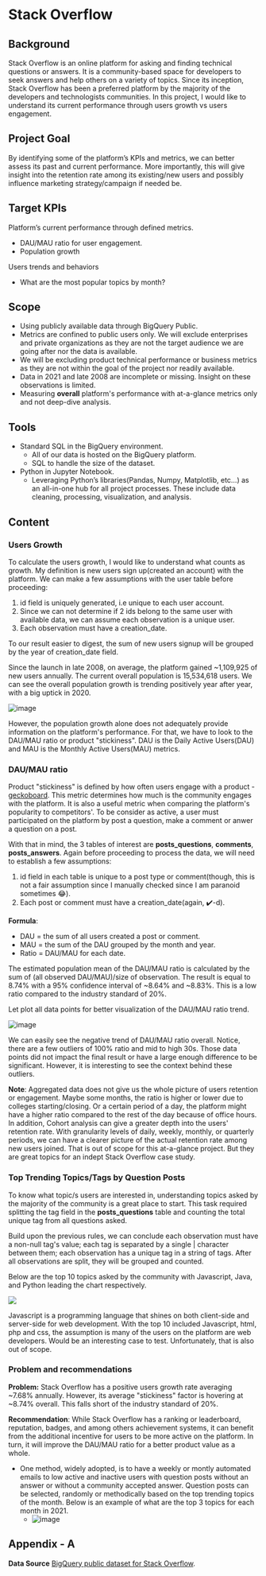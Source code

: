 # Stack Overflow
## Background
Stack Overflow is an online platform for asking and finding technical questions or answers. It is a community-based space for developers to seek answers and help others on a variety of topics. Since its inception, Stack Overflow has been a preferred platform by the majority of the developers and technologists communities. In this project, I would like to understand its current performance through users growth vs users engagement. 

## Project Goal
By identifying some of the platform’s KPIs and metrics, we can better assess its past and current performance. More importantly, this will give insight into the retention rate among its existing/new users and possibly influence marketing strategy/campaign if needed be.

## Target KPIs
Platform’s current performance through defined metrics.
- DAU/MAU ratio for user engagement.
- Population growth

Users trends and behaviors
- What are the most popular topics by month? 

## Scope
- Using publicly available data through BigQuery Public.
- Metrics are confined to public users only. We will exclude enterprises and private organizations as they are not the target audience we are going after nor the data is available. 
- We will be excluding product technical performance or business metrics as they are not within the goal of the project nor readily available.
- Data in 2021 and late 2008 are incomplete or missing. Insight on these observations is limited.
- Measuring __overall__ platform's performance with at-a-glance metrics only and not deep-dive analysis.

## Tools
- Standard SQL in the BigQuery environment.
    - All of our data is hosted on the BigQuery platform.
    - SQL to handle the size of the dataset.
- Python in Jupyter Notebook.
    - Leveraging Python’s libraries(Pandas, Numpy, Matplotlib, etc…) as an all-in-one hub for all project processes. These include data cleaning, processing, visualization, and analysis. 
    
## Content
### Users Growth
To calculate the users growth, I would like to understand what counts as growth. My definition is new users sign up(created an account) with the platform. We can make a few assumptions with the user table before proceeding:
1. id field is uniquely generated, i.e unique to each user account.
2. Since we can not determine if 2 ids belong to the same user with available data, we can assume each observation is a unique user. 
3. Each observation must have a creation_date. 

To our result easier to digest, the sum of new users signup will be grouped by the year of creation_date field. 

Since the launch in late 2008, on average, the platform gained ~1,109,925 of new users annually. The current overall population is 15,534,618 users. We can see the overall population growth is trending positively year after year, with a big uptick in 2020. 

![image](https://github.com/mbo0000/Portfolio/blob/main/StackoverflowAnalysis/charts/user_signup.png)

However, the population growth alone does not adequately provide information on the platform's performance. For that, we have to look to the DAU/MAU ratio or product "stickiness". DAU is the Daily Active Users(DAU) and MAU is the Monthly Active Users(MAU) metrics.

### DAU/MAU ratio
Product "stickiness" is defined by how often users engage with a product - [geckoboard](https://www.geckoboard.com/best-practice/kpi-examples/dau-mau-ratio/). This metric determines how much is the community engages with the platform. It is also a useful metric when comparing the platform's popularity to competitors'. To be consider as active, a user must participated on the platform by post a question, make a comment or anwer a question on a post. 

With that in mind, the 3 tables of interest are __posts_questions__, __comments__, __posts_answers__. Again before proceeding to process the data, we will need to establish a few assumptions:
1. id field in each table is unique to a post type or comment(though, this is not a fair assumption since I manually checked since I am paranoid sometimes 😂).
2. Each post or comment must have a creation_date(again, ✔️-d).  

__Formula__: 
- DAU = the sum of all users created a post or comment. 
- MAU = the sum of the DAU grouped by the month and year. 
- Ratio = DAU/MAU for each date. 

The estimated population mean of the DAU/MAU ratio is calculated by the sum of (all observed DAU/MAU)/size of observation. The result is equal to 8.74% with a 95% confidence interval of ~8.64% and ~8.83%. This is a low ratio compared to the industry standard of 20%. 

Let plot all data points for better visualization of the DAU/MAU ratio trend. 

![image](https://github.com/mbo0000/Portfolio/blob/main/StackoverflowAnalysis/charts/dau_mau_ratio.png)

We can easily see the negative trend of DAU/MAU ratio overall. Notice, there are a few outliers of 100% ratio and mid to high 30s. Those data points did not impact the final result or have a large enough difference to be significant. However, it is interesting to see the context behind these outliers. 

__Note__: Aggregated data does not give us the whole picture of users retention or engagement. Maybe some months, the ratio is higher or lower due to colleges starting/closing. Or a certain period of a day, the platform might have a higher ratio compared to the rest of the day because of office hours. In addition, Cohort analysis can give a greater depth into the users' retention rate. With granularity levels of daily, weekly, monthly, or quarterly periods, we can have a clearer picture of the actual retention rate among new users joined. That is out of scope for this at-a-glance project. But they are great topics for an indept Stack Overflow case study.  

### Top Trending Topics/Tags by Question Posts
To know what topic/s users are interested in, understanding topics asked by the majority of the community is a great place to start. This task required splitting the tag field in the __posts_questions__ table and counting the total unique tag from all questions asked.

Build upon the previous rules, we can conclude each observation must have a non-null tag's value; each tag is separated by a single | character between them; each observation has a unique tag in a string of tags. After all observations are split, they will be grouped and counted.

Below are the top 10 topics asked by the community with Javascript, Java, and Python leading the chart respectively. 

![](https://github.com/mbo0000/Portfolio/blob/main/StackoverflowAnalysis/charts/top_10_topics.png)

Javascript is a programming language that shines on both client-side and server-side for web development. With the top 10 included Javascript, html, php and css, the assumption is many of the users on the platform are web developers. Would be an interesting case to test. Unfortunately, that is also out of scope.  

### Problem and recommendations

__Problem:__ Stack Overflow has a positive users growth rate averaging ~7.68% annually. However, its average "stickiness" factor is hovering at ~8.74% overall. This falls short of the industry standard of 20%. 

__Recommendation__: While Stack Overflow has a ranking or leaderboard, reputation, badges, and among others achievement systems, it can benefit from the additional incentive for users to be more active on the platform. In turn, it will improve the DAU/MAU ratio for a better product value as a whole. 
- One method, widely adopted, is to have a weekly or montly automated emails to low active and inactive users with question posts without an answer or without a community accepted answer. Question posts can be selected, randomly or methodically based on the top trending topics of the month. Below is an example of what are the top 3 topics for each month in 2021. 
    - ![image](https://github.com/mbo0000/Portfolio/blob/main/StackoverflowAnalysis/charts/top_3_2021.png) 

## Appendix - A
__Data Source__ 
[BigQuery public dataset for Stack Overflow](https://console.cloud.google.com/marketplace/product/stack-exchange/stack-overflow).
